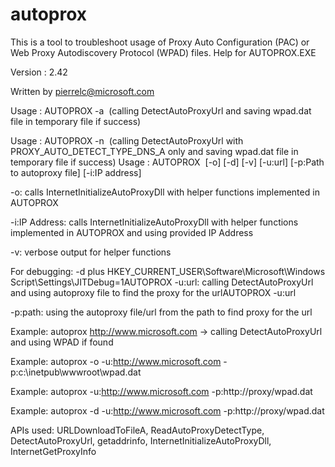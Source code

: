 # autoprox
This is a tool to troubleshoot usage of Proxy Auto Configuration (PAC) or Web Proxy Autodiscovery Protocol (WPAD) files.
Help for AUTOPROX.EXE

Version : 2.42

Written by pierrelc@microsoft.com

Usage : AUTOPROX -a  (calling DetectAutoProxyUrl and saving wpad.dat file in temporary file if success)

Usage : AUTOPROX -n  (calling DetectAutoProxyUrl with PROXY_AUTO_DETECT_TYPE_DNS_A only and saving wpad.dat file in temporary file if success)
Usage : AUTOPROX  [-o] [-d] [-v] [-u:url] [-p:Path to autoproxy file] [-i:IP address]    

-o: calls InternetInitializeAutoProxyDll with helper functions implemented in AUTOPROX   

-i:IP Address: calls InternetInitializeAutoProxyDll with helper functions implemented in AUTOPROX and using provided IP Address 

-v: verbose output for helper functions

For debugging:  -d plus HKEY_CURRENT_USER\Software\Microsoft\Windows Script\Settings\JITDebug=1AUTOPROX 
-u:url: calling DetectAutoProxyUrl and using autoproxy file to find the proxy for the urlAUTOPROX -u:url 

-p:path: using the autoproxy file/url from the path to find proxy for the url

Example: autoprox http://www.microsoft.com -> calling DetectAutoProxyUrl and using WPAD if found

Example: autoprox -o -u:http://www.microsoft.com -p:c:\inetpub\wwwroot\wpad.dat

Example: autoprox -u:http://www.microsoft.com -p:http://proxy/wpad.dat

Example: autoprox -d -u:http://www.microsoft.com -p:http://proxy/wpad.dat


APIs used: URLDownloadToFileA, ReadAutoProxyDetectType, DetectAutoProxyUrl, getaddrinfo, InternetInitializeAutoProxyDll,
InternetGetProxyInfo 
